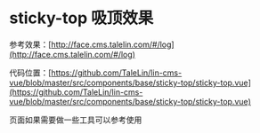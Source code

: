 # sticky-top 吸顶效果

参考效果：[http://face.cms.talelin.com/#/log](http://face.cms.talelin.com/#/log)

代码位置：[https://github.com/TaleLin/lin-cms-vue/blob/master/src/components/base/sticky-top/sticky-top.vue](https://github.com/TaleLin/lin-cms-vue/blob/master/src/components/base/sticky-top/sticky-top.vue)

页面如果需要做一些工具可以参考使用
